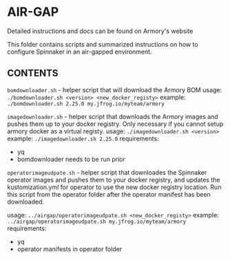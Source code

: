 # AIR-GAP
Detailed instructions and docs can be found on Armory's website

This folder contains scripts and summarized instructions on how to configure Spinnaker in an air-gapped environment.

## CONTENTS
`bomdownloader.sh` - helper script that will download the Armory BOM
usage: `./bomdownloader.sh <version> <new_docker_registy>`
example: `./bomdownloader.sh 2.25.0 my.jfrog.io/myteam/armory`

`imagedownloader.sh` - helper script that downloads the Armory images and pushes them up to your docker registry. Only necessary if you cannot setup armory docker as a virtual registy.
usage: `./imagedownloader.sh <version>`
example: `./imagedownloader.sh 2.25.0`
requirements: 
* yq
* bomdownloader needs to be run prior

`operatorimageudpate.sh` - helper script that downloades the Spinnaker operator images and pushes them to your docker registry, and updates the kustomization.yml for operator to use the new docker registry location.  Run this script from the operator folder after the operator manifest has been downloaded.

usage: `../airgap/operatorimageudpate.sh <new_docker_registy>`
example: `../airgap/operatorimageudpate.sh my.jfrog.io/myteam/armory`
requirements:
* yq
* operator manifests in operator folder
